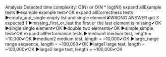 Analysis
Detected time complexity:
O(N) or O(N * log(N))
expand allExample tests
▶example
example test✔OK
expand allCorrectness tests
▶empty_and_single
empty list and single element✘WRONG ANSWER
got 3 expected 1
▶missing_first_or_last
the first or the last element is missing✔OK
▶single
single element✔OK
▶double
two elements✔OK
▶simple
simple test✔OK
expand allPerformance tests
▶medium1
medium test, length = ~10,000✔OK
▶medium2
medium test, length = ~10,000✔OK
▶large_range
range sequence, length = ~100,000✔OK
▶large1
large test, length = ~100,000✔OK
▶large2
large test, length = ~100,000✔OK
